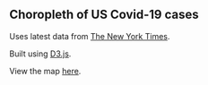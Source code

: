 ## Choropleth of US Covid-19 cases

Uses latest data from [The New York Times](https://github.com/nytimes/covid-19-data).

Built using [D3.js](https://d3js.org/).

View the map [here](https://davidbody.github.io/d3-map-example).
